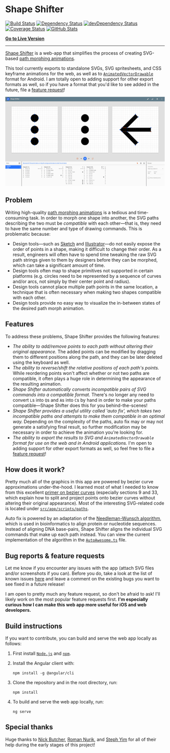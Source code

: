 # Shape Shifter

[![Build Status][travis-badge]][travis-badge-url]
[![Dependency Status][david-badge]][david-badge-url]
[![devDependency Status][david-dev-badge]][david-dev-badge-url]
[![Coverage Status][coveralls-badge]][coveralls-badge-url]
[![GitHub Stats](https://img.shields.io/badge/github-stats-ff5500.svg)](http://githubstats.com/alexjlockwood/ShapeShifter)

**[Go to Live Version](https://shapeshifter.design)**

-----

[Shape Shifter](https://alexjlockwood.github.io/ShapeShifter/) is a web-app that simplifies the process of
creating SVG-based [path morphing animations][adp-path-morphing].

This tool currently exports to standalone SVGs, SVG spritesheets,
and CSS keyframe animations for the web, as well as to
[`AnimatedVectorDrawable`](https://developer.android.com/reference/android/graphics/drawable/AnimatedVectorDrawable.html)
format for Android. I am totally open to adding support for other export formats as well, so
if you have a format that you'd like to see added in the future,
file a [feature request][report-feature-request]!

![Screen capture of tool](art/screencap.gif)

## Problem

Writing high-quality [path morphing animations][adp-path-morphing]
is a tedious and time-consuming task. In order to morph one shape into another,
the SVG paths describing the two must be *compatible* with each other&mdash;that is,
they need to have the same number and type of drawing commands. This is problematic because:

* Design tools&mdash;such as [Sketch][sketch] and [Illustrator][illustrator]&mdash;do not easily
  expose the order of points in a shape, making it difficult to change their order. As a result,
  engineers will often have to spend time tweaking the raw SVG path strings given to them by
  designers before they can be morphed, which can take a significant amount of time.
* Design tools often map to shape primitives not supported in certain platforms
  (e.g. circles need to be represented by a sequence of curves and/or arcs,
  not simply by their center point and radius).
* Design tools cannot place multiple path points in the same location, a technique that
  is often necessary when making two shapes compatible with each other.
* Design tools provide no easy way to visualize the in-between states of the desired
  path morph animation.

## Features

To address these problems, Shape Shifter provides the following features:

* *The ability to add/remove points to each path without altering their original appearance.*
  The added points can be modified by dragging them to different positions along the path,
  and they can be later deleted using the keyboard as well.
* *The ability to reverse/shift the relative positions of each path's points.* While reordering points
  won't affect whether or not two paths are compatible, it often plays a huge role in determining the
  appearance of the resulting animation.
* *Shape Shifter automatically converts incompatible pairs of SVG commands into a compatible
  format.* There's no longer any need to convert `L`s into `Q`s and `A`s into `C`s by hand in
  order to make your paths compatible&mdash;Shape Shifter does this for you behind-the-scenes!
* *Shape Shifter provides a useful utility called 'auto fix', which takes two incompatible
  paths and attempts to make them compatible in an optimal way.* Depending on the complexity
  of the paths, auto fix may or may not generate a satisfying final result, so further
  modification may be necessary in order to achieve the animation you're looking for.
* *The ability to export the results to SVG and `AnimatedVectorDrawable` format for use on
  the web and in Android applications.* I'm open to adding support for other export formats
  as well, so feel free to file a [feature request][report-feature-request]!

## How does it work?

Pretty much all of the graphics in this app are powered by bezier curve approximations under-the-hood.
I learned most of what I needed to know from this excellent [primer on bezier curves][primer-on-bezier-curves]
(especially sections 9 and 33, which explain how to split and project points onto bezier
curves without altering their original appearance). Most of the interesting SVG-related code
is located under [`src/app/scripts/paths`](https://github.com/alexjlockwood/ShapeShifter/tree/master/src/app/scripts/paths).

Auto fix is powered by an adaptation of the [Needleman-Wunsch algorithm][Needleman-Wunsch],
which is used in bioinformatics to align protein or nucleotide sequences. Instead of
aligning DNA base-pairs, Shape Shifter aligns the individual SVG commands that make up
each path instead. You can view the current implementation of the algorithm in the
[`AutoAwesome.ts`](https://github.com/alexjlockwood/ShapeShifter/blob/master/src/app/scripts/algorithms/AutoAwesome.ts) file.

## Bug reports & feature requests

Let me know if you encounter any issues with the app (attach SVG files and/or
screenshots if you can). Before you do, take a look at the list of known issues
[here](https://github.com/alexjlockwood/ShapeShifter/issues) and leave a comment
on the existing bugs you want to see fixed in a future release!

I am open to pretty much any feature request, so don't be afraid to ask!
I'll likely work on the most popular feature requests first. **I'm especially
curious how I can make this web app more useful for iOS and web developers.**

## Build instructions

If you want to contribute, you can build and serve the web app locally as follows:

  1. First install [`Node.js`](https://nodejs.org/) and [`npm`](https://www.npmjs.com/).

  2. Install the Angular client with:

     ```
     npm install -g @angular/cli
     ```

  3. Clone the repository and in the root directory, run:

     ```
     npm install
     ```

  4. To build and serve the web app locally, run:

     ```
     ng serve
     ```

## Special thanks

Huge thanks to [Nick Butcher][nick-butcher-twitter], [Roman Nurik][roman-nurik-twitter],
and [Steph Yim][steph-yim-website] for all of their help during the early stages of this project!

  [report-feature-request]: https://github.com/alexjlockwood/ShapeShifter/issues/new
  [adp-path-morphing]: http://www.androiddesignpatterns.com/2016/11/introduction-to-icon-animation-techniques.html#morphing-paths
  [sketch]: https://www.sketchapp.com/
  [illustrator]: http://www.adobe.com/products/illustrator.html
  [Needleman-Wunsch]: https://en.wikipedia.org/wiki/Needleman%E2%80%93Wunsch_algorithm
  [primer-on-bezier-curves]: https://pomax.github.io/bezierinfo
  [nick-butcher-twitter]: https://twitter.com/crafty
  [roman-nurik-twitter]: https://twitter.com/romannurik
  [steph-yim-website]: http://stephanieyim.com
  [travis-badge]: https://travis-ci.org/alexjlockwood/ShapeShifter.svg?branch=master
  [travis-badge-url]: https://travis-ci.org/alexjlockwood/ShapeShifter
  [david-badge]: https://david-dm.org/alexjlockwood/ShapeShifter.svg
  [david-badge-url]: https://david-dm.org/alexjlockwood/ShapeShifter
  [david-dev-badge]: https://david-dm.org/alexjlockwood/ShapeShifter/dev-status.svg
  [david-dev-badge-url]: https://david-dm.org/alexjlockwood/ShapeShifter?type=dev
  [coveralls-badge]: https://coveralls.io/repos/github/alexjlockwood/ShapeShifter/badge.svg?branch=master
  [coveralls-badge-url]: https://coveralls.io/github/alexjlockwood/ShapeShifter?branch=master
